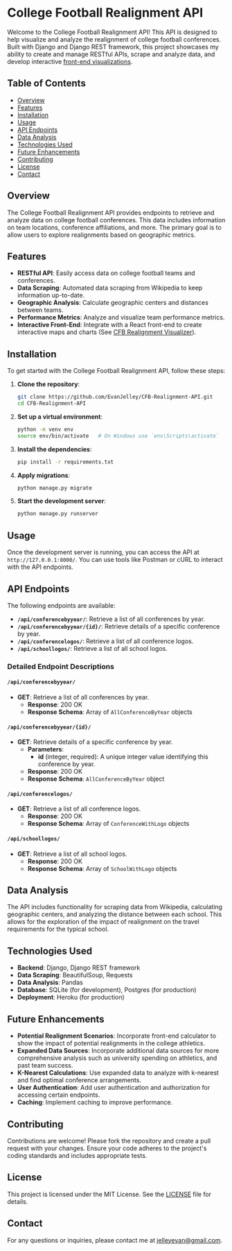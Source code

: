 # College Football Realignment API

Welcome to the College Football Realignment API! This API is designed to help visualize and analyze the realignment of college football conferences. Built with Django and Django REST framework, this project showcases my ability to create and manage RESTful APIs, scrape and analyze data, and develop interactive [front-end visualizations](https://github.com/EvanJelley/CFB-Realignment-Site).

## Table of Contents

- [Overview](#overview)
- [Features](#features)
- [Installation](#installation)
- [Usage](#usage)
- [API Endpoints](#api-endpoints)
- [Data Analysis](#data-analysis)
- [Technologies Used](#technologies-used)
- [Future Enhancements](#future-enhancements)
- [Contributing](#contributing)
- [License](#license)
- [Contact](#contact)

## Overview

The College Football Realignment API provides endpoints to retrieve and analyze data on college football conferences. This data includes information on team locations, conference affiliations, and more. The primary goal is to allow users to explore realignments based on geographic metrics.

## Features

- **RESTful API**: Easily access data on college football teams and conferences.
- **Data Scraping**: Automated data scraping from Wikipedia to keep information up-to-date.
- **Geographic Analysis**: Calculate geographic centers and distances between teams.
- **Performance Metrics**: Analyze and visualize team performance metrics.
- **Interactive Front-End**: Integrate with a React front-end to create interactive maps and charts (See [CFB Realignment Visualizer](https://github.com/EvanJelley/CFB-Realignment-Site)).

## Installation

To get started with the College Football Realignment API, follow these steps:

1. **Clone the repository**:
    ```bash
    git clone https://github.com/EvanJelley/CFB-Realignment-API.git
    cd CFB-Realignment-API
    ```

2. **Set up a virtual environment**:
    ```bash
    python -m venv env
    source env/bin/activate   # On Windows use `env\Scripts\activate`
    ```

3. **Install the dependencies**:
    ```bash
    pip install -r requirements.txt
    ```

4. **Apply migrations**:
    ```bash
    python manage.py migrate
    ```

5. **Start the development server**:
    ```bash
    python manage.py runserver
    ```

## Usage

Once the development server is running, you can access the API at `http://127.0.0.1:8000/`. You can use tools like Postman or cURL to interact with the API endpoints.

## API Endpoints

The following endpoints are available:

- **`/api/conferencebyyear/`**: Retrieve a list of all conferences by year.
- **`/api/conferencebyyear/{id}/`**: Retrieve details of a specific conference by year.
- **`/api/conferencelogos/`**: Retrieve a list of all conference logos.
- **`/api/schoollogos/`**: Retrieve a list of all school logos.

### Detailed Endpoint Descriptions

#### `/api/conferencebyyear/`
- **GET**: Retrieve a list of all conferences by year.
  - **Response**: 200 OK
  - **Response Schema**: Array of `AllConferenceByYear` objects

#### `/api/conferencebyyear/{id}/`
- **GET**: Retrieve details of a specific conference by year.
  - **Parameters**:
    - **id** (integer, required): A unique integer value identifying this conference by year.
  - **Response**: 200 OK
  - **Response Schema**: `AllConferenceByYear` object

#### `/api/conferencelogos/`
- **GET**: Retrieve a list of all conference logos.
  - **Response**: 200 OK
  - **Response Schema**: Array of `ConferenceWithLogo` objects

#### `/api/schoollogos/`
- **GET**: Retrieve a list of all school logos.
  - **Response**: 200 OK
  - **Response Schema**: Array of `SchoolWithLogo` objects

## Data Analysis

The API includes functionality for scraping data from Wikipedia, calculating geographic centers, and analyzing the distance between each school. This allows for the exploration of the impact of realignment on the travel requirements for the typical school.

## Technologies Used

- **Backend**: Django, Django REST framework
- **Data Scraping**: BeautifulSoup, Requests
- **Data Analysis**: Pandas
- **Database**: SQLite (for development), Postgres (for production)
- **Deployment**: Heroku (for production)

## Future Enhancements

- **Potential Realignment Scenarios**: Incorporate front-end calculator to show the impact of potential realignments in the college athletics.
- **Expanded Data Sources**: Incorporate additional data sources for more comprehensive analysis such as university spending on athletics, and past team success.
- **K-Nearest Calculations**: Use expanded data to analyze with k-nearest and find optimal conference arrangements.
- **User Authentication**: Add user authentication and authorization for accessing certain endpoints.
- **Caching**: Implement caching to improve performance.


## Contributing

Contributions are welcome! Please fork the repository and create a pull request with your changes. Ensure your code adheres to the project's coding standards and includes appropriate tests.

## License

This project is licensed under the MIT License. See the [LICENSE](LICENSE) file for details.

## Contact

For any questions or inquiries, please contact me at [jelleyevan@gmail.com](mailto:jelleyevan@gmail.com).